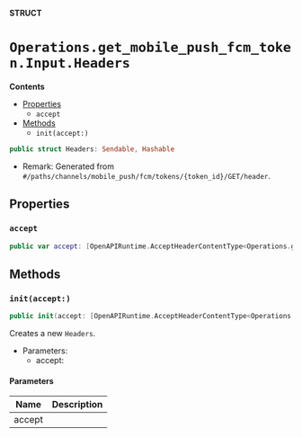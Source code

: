**STRUCT**

# `Operations.get_mobile_push_fcm_token.Input.Headers`

**Contents**

- [Properties](#properties)
  - `accept`
- [Methods](#methods)
  - `init(accept:)`

```swift
public struct Headers: Sendable, Hashable
```

- Remark: Generated from `#/paths/channels/mobile_push/fcm/tokens/{token_id}/GET/header`.

## Properties
### `accept`

```swift
public var accept: [OpenAPIRuntime.AcceptHeaderContentType<Operations.get_mobile_push_fcm_token.AcceptableContentType>]
```

## Methods
### `init(accept:)`

```swift
public init(accept: [OpenAPIRuntime.AcceptHeaderContentType<Operations.get_mobile_push_fcm_token.AcceptableContentType>] = .defaultValues())
```

Creates a new `Headers`.

- Parameters:
  - accept:

#### Parameters

| Name | Description |
| ---- | ----------- |
| accept |  |